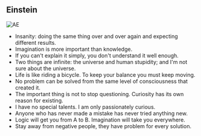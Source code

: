 ## Einstein

![AE](https://upload.wikimedia.org/wikipedia/commons/3/3e/Einstein_1921_by_F_Schmutzer_-_restoration.jpg)

- Insanity: doing the same thing over and over again and expecting different results.
- Imagination is more important than knowledge.
- If you can't explain it simply, you don't understand it well enough.
- Two things are infinite: the universe and human stupidity; and I'm not sure about the universe.
- Life is like riding a bicycle. To keep your balance you must keep moving.
- No problem can be solved from the same level of consciousness that created it.
- The important thing is not to stop questioning. Curiosity has its own reason for existing.
- I have no special talents. I am only passionately curious.
- Anyone who has never made a mistake has never tried anything new.
- Logic will get you from A to B. Imagination will take you everywhere.
- Stay away from negative people, they have problem for every solution.

